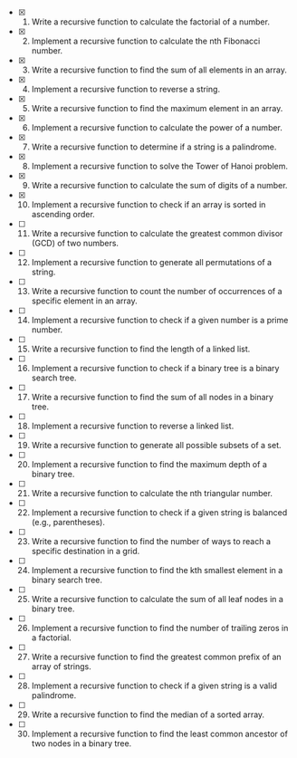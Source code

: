 - [x] 1. Write a recursive function to calculate the factorial of a number.
- [x] 2. Implement a recursive function to calculate the nth Fibonacci number.
- [x] 3. Write a recursive function to find the sum of all elements in an array.
- [x] 4. Implement a recursive function to reverse a string.
- [x] 5. Write a recursive function to find the maximum element in an array.
- [x] 6. Implement a recursive function to calculate the power of a number.
- [x] 7. Write a recursive function to determine if a string is a palindrome.
- [x] 8. Implement a recursive function to solve the Tower of Hanoi problem.
- [x] 9. Write a recursive function to calculate the sum of digits of a number.
- [x] 10. Implement a recursive function to check if an array is sorted in ascending order.
- [ ] 11. Write a recursive function to calculate the greatest common divisor (GCD) of two numbers.
- [ ] 12. Implement a recursive function to generate all permutations of a string.
- [ ] 13. Write a recursive function to count the number of occurrences of a specific element in an array.
- [ ] 14. Implement a recursive function to check if a given number is a prime number.
- [ ] 15. Write a recursive function to find the length of a linked list.
- [ ] 16. Implement a recursive function to check if a binary tree is a binary search tree.
- [ ] 17. Write a recursive function to find the sum of all nodes in a binary tree.
- [ ] 18. Implement a recursive function to reverse a linked list.
- [ ] 19. Write a recursive function to generate all possible subsets of a set.
- [ ] 20. Implement a recursive function to find the maximum depth of a binary tree.
- [ ] 21. Write a recursive function to calculate the nth triangular number.
- [ ] 22. Implement a recursive function to check if a given string is balanced (e.g., parentheses).
- [ ] 23. Write a recursive function to find the number of ways to reach a specific destination in a grid.
- [ ] 24. Implement a recursive function to find the kth smallest element in a binary search tree.
- [ ] 25. Write a recursive function to calculate the sum of all leaf nodes in a binary tree.
- [ ] 26. Implement a recursive function to find the number of trailing zeros in a factorial.
- [ ] 27. Write a recursive function to find the greatest common prefix of an array of strings.
- [ ] 28. Implement a recursive function to check if a given string is a valid palindrome.
- [ ] 29. Write a recursive function to find the median of a sorted array.
- [ ] 30. Implement a recursive function to find the least common ancestor of two nodes in a binary tree.
